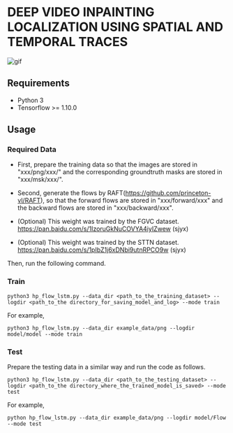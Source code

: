 # DEEP VIDEO INPAINTING LOCALIZATION USING SPATIAL AND TEMPORAL TRACES
 
![gif]("https://github.com/ShujinW/Deep-Video-Inpainting-Localization/blob/main/VID_show.gif?raw=true")

## Requirements
- Python 3
- Tensorflow >= 1.10.0


## Usage
### Required Data
* First, prepare the training data so that the images are stored in "xxx/png/xxx/" and the corresponding groundtruth masks are stored in "xxx/msk/xxx/".

* Second, generate the flows by RAFT(https://github.com/princeton-vl/RAFT), so that the forward flows are stored in "xxx/forward/xxx" and the backward flows are stored in "xxx/backward/xxx". 

* (Optional) This weight was trained by the FGVC dataset. https://pan.baidu.com/s/1IzoruGkNuCOVYA4iyIZwew (sjyx)

* (Optional) This weight was trained by the STTN dataset. https://pan.baidu.com/s/1pIbZ1j6xDNbi9utnRPCO9w (sjyx)

Then, run the following command.
### Train
```
python3 hp_flow_lstm.py --data_dir <path_to_the_training_dataset> --logdir <path_to_the directory_for_saving_model_and_log> --mode train
```
For example,
```
python3 hp_flow_lstm.py --data_dir example_data/png --logdir model/model --mode train
```

### Test
Prepare the testing data in a similar way and run the code as follows.
```
python3 hp_flow_lstm.py --data_dir <path_to_the_testing_dataset> --logdir <path_to_the directory_where_the_trained_model_is_saved> --mode test
```
For example,
```
python hp_flow_lstm.py --data_dir example_data/png --logdir model/Flow --mode test
```

 

